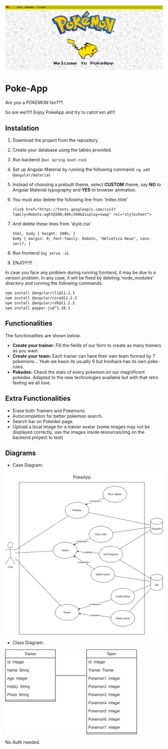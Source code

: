 ![Alt Text](https://github.com/Ironhack-Group-E/Poke-App/blob/main/FireShot%20Capture%20071%20-%20PokemonClient%20-%20localhost.png)


# Poke-App

Are you a POKEMON fan???.

So are we!!!!! Enjoy PokeApp and try to catch'em all!!! 

## Instalation

1. Download the project from the repository. 

2. Create your database using the tables provided.

3. Run backend (`mvn spring-boot:run`)

4. Set up Angular Material by running the following command: `ng add @angular/material` 

5. Instead of choosing a prebuilt theme, select **CUSTOM** theme, say **NO** to Angular Material typography and **YES** to browser animation.

6. You must also delete the following line from 'index.html' 
    ```
    <link href="https://fonts.googleapis.com/css2?family=Roboto:wght@300;400;500&display=swap" rel="stylesheet">
    ```
    
7. And delete these lines from 'style.css'
    ```
    html, body { height: 100%; }
    body { margin: 0; font-family: Roboto, "Helvetica Neue", sans-serif; }
    ```

8. Run frontend (`ng serve -o`). 
  
9. ENJOY!!!!

In case you face any problem during running frontend, it may be due to a version problem. In any case, it will be fixed by deleting 'node_modules' directory and running the following commands:

```
npm install @angular/cli@11.2.3
npm install @angular/core@11.2.3
npm install @angular/cdk@11.2.3 
npm install popper.js@^1.16.1
```


## Functionalities 

The functionalities are shown below.

- **Create your trainer:** Fill the fields of our form to create as many trainers as you want.
- **Create your team:** Each trainer can have their own team formed by 7 pokemons... Yeah we kwon its usually 6 but Ironhack has its own poke-rules.
- **Pokedex:** Check the stats of every pokemon on our magnificent pokedex. Adapted to the new technologies available but with that retro feeling we all love.

## Extra Functionalities 

- Erase both Trainers and Pokemons.
- Autocompletion for better pokemon search.
- Search bar on Pokedex page.
- Upload a local image for a trainer avatar (some images may not be displayed correctly, use the images inside resources/img on the backend proyect to test)

## Diagrams

- Case Diagram:

![alt text](https://github.com/Ironhack-Group-E/Poke-App/blob/main/PokeApp_User_Case_Diagram.jpg)

- Class Diagram:

![alt text](https://github.com/Ironhack-Group-E/Poke-App/blob/main/PokeApp_Class_Diagram.jpg)



No Auth needed.
